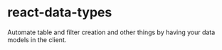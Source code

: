 # react-data-types
Automate table and filter creation and other things by having your data models in the client.

